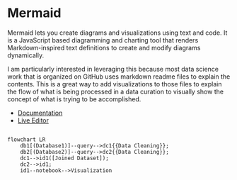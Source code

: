# Mermaid

Mermaid lets you create diagrams and visualizations using text and code. It is a JavaScript based diagramming and charting tool that renders Markdown-inspired text definitions to create and modify diagrams dynamically.

I am particularly interested in leveraging this because most data science work that is organized on GitHub uses markdown readme files to explain the contents. This is a great way to add visualizations to those files to explain the flow of what is being processed in a data curation to visually show the concept of what is trying to be accomplished.

- [Documentation](https://mermaid.js.org/intro/)
- [Live Editor](https://mermaid-js.github.io/mermaid-live-editor/)

```mermaid

flowchart LR
    db1[(Database1)]--query-->dc1{{Data Cleaning}};
    db2[(Database2)]--query-->dc2{{Data Cleaning}};
    dc1-->id1([Joined Dataset]);
    dc2-->id1;
    id1--notebook-->Visualization
    
```